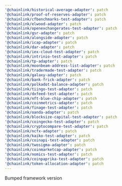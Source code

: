 ```yaml
---
'@chainlink/historical-average-adapter': patch
'@chainlink/proof-of-reserves-adapter': patch
'@chainlink/cfbenchmarks-test-adapter': patch
'@chainlink/elwood-adapter': patch
'@chainlink/openexchangerates-test-adapter': patch
'@chainlink/gsr-adapter': patch
'@chainlink/alongside-adapter': patch
'@chainlink/icap-adapter': patch
'@chainlink/dar-adapter': patch
'@chainlink/iex-cloud-test-adapter': patch
'@chainlink/intrinio-test-adapter': patch
'@chainlink/tp-adapter': patch
'@chainlink/moonbeam-address-list-adapter': patch
'@chainlink/tradermade-test-adapter': patch
'@chainlink/galaxy-adapter': patch
'@chainlink/bank-frick-adapter': patch
'@chainlink/polkadot-balance-adapter': patch
'@chainlink/tiingo-test-adapter': patch
'@chainlink/dxfeed-test-adapter': patch
'@chainlink/nft-blue-chip-adapter': patch
'@chainlink/coinmetrics-adapter': patch
'@chainlink/finage-test-adapter': patch
'@chainlink/oanda-adapter': patch
'@chainlink/blocksize-capital-test-adapter': patch
'@chainlink/coingecko-test-adapter': patch
'@chainlink/cryptocompare-test-adapter': patch
'@chainlink/ncfx-adapter': patch
'@chainlink/kaiko-test-adapter': patch
'@chainlink/coinapi-test-adapter': patch
'@chainlink/twosigma-adapter': patch
'@chainlink/coinmarketcap-adapter': patch
'@chainlink/nomics-test-adapter': patch
'@chainlink/coinpaprika-test-adapter': patch
'@chainlink/token-allocation-adapter': patch
---
```


Bumped framework version
